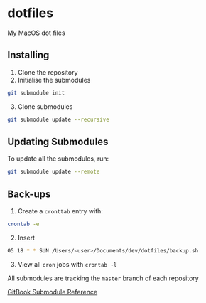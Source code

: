 # dotfiles
My MacOS dot files

## Installing

1. Clone the repository
2. Initialise the submodules

```sh
git submodule init
```

3. Clone submodules

```sh
git submodule update --recursive
```

## Updating Submodules

To update all the submodules, run:

```sh
git submodule update --remote
```

## Back-ups

1. Create a `cronttab` entry with:

```sh
crontab -e
```

2. Insert

```sh
05 18 * * SUN /Users/<user>/Documents/dev/dotfiles/backup.sh
```

3. View all `cron` jobs with `crontab -l`

All submodules are tracking the `master` branch of each repository

[GitBook Submodule
Reference](https://git-scm.com/book/en/v2/Git-Tools-Submodules)
